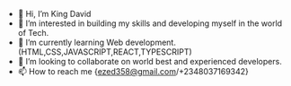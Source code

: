 - 👋 Hi, I’m King David
- 👀 I’m interested in building my skills and developing myself in the world of Tech.
- 🌱 I’m currently learning Web development.(HTML,CSS,JAVASCRIPT,REACT,TYPESCRIPT)
- 💞️ I’m looking to collaborate on world best and experienced developers.
- 📫 How to reach me {ezed358@gmail.com/+2348037169342}

<!---
kingdavid7-lang/kingdavid7-lang is a ✨ special ✨ repository because its `README.md` (this file) appears on your GitHub profile.
You can click the Preview link to take a look at your changes.
--->
